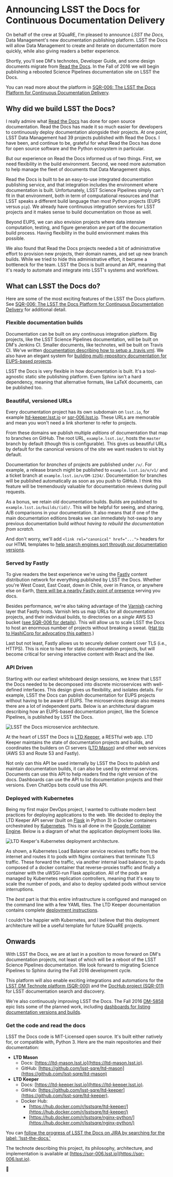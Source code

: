 # Announcing LSST the Docs for Continuous Documentation Delivery

On behalf of the crew at SQuaRE, I'm pleased to announce *LSST the Docs,* Data Management's new documentation publishing platform. LSST the Docs will allow Data Management to create and iterate on documentation more quickly, while also giving readers a better experience.

Shortly, you'll see DM's technotes, Developer Guide, and some design documents migrate from [Read the Docs](http://readthedocs.org). In the Fall of 2016 we will begin publishing a rebooted Science Pipelines documentation site on LSST the Docs.

You can read more about the platform in [SQR-006: The LSST the Docs Platform for Continuous Documentation Delivery](https://sqr-006.lsst.io).

## Why did we build LSST the Docs?

I really admire what [Read the Docs](http://readthedocs.org) has done for open source documentation. Read the Docs has made it so much easier for developers to continuously deploy documentation alongside their projects. At one point, LSST Data Management had 39 projects published with Read the Docs. I have been, and continue to be, grateful for what Read the Docs has done for open source software and the Python ecosystem in particular.

But our experience on Read the Docs informed us of two things. First, we need flexibility in the build environment. Second, we need more automation to help manage the fleet of documents that Data Management ships.

Read the Docs is built to be an easy-to-use integrated documentation publishing service, and that integration includes the environment where documentation is built. Unfortunately, LSST Science Pipelines simply can't fit in that environment, both in term of computational resources and that LSST speaks a different build language than most Python projects (EUPS versus `pip`). We already have continuous integration services for LSST projects and it makes sense to build documentation on those as well.

Beyond EUPS, we can also envision projects where data intensive computation, testing, and figure generation are part of the documentation build process. Having flexibility in the build environment makes this possible.

We also found that Read the Docs projects needed a bit of administrative effort to provision new projects, their domain names, and set up new branch builds. While we tried to hide this administrative effort, it became a bottleneck for the team. LSST the Docs is built around an API, meaning that it's ready to automate and integrate into LSST's systems and workflows.

## What can LSST the Docs do?

Here are some of the most exciting features of the LSST the Docs platform. See [SQR-006: The LSST the Docs Platform for Continuous Documentation Delivery](https://sqr-006.lsst.io) for additional detail.

### Flexible documentation builds

Documentation can be built on any continuous integration platform. Big projects, like the LSST Science Pipelines documentation, will be built on DM's Jenkins CI. Smaller documents, like technotes, will be built on Travis CI. We've written [documentation describing how to setup a .travis.yml](https://ltd-mason.lsst.io/travis.html). We also have an elegant system for [building multi-repository documentation for EUPS-based projects](https://sqr-006.lsst.io/index.html#ltd-mason-eups).

LSST the Docs is very flexible in how documentation is built. It's a tool-agnostic static site publishing platform. Even Sphinx isn't a hard dependency, meaning that alternative formats, like LaTeX documents, can be published too. 

### Beautiful, versioned URLs

Every documentation project has its own subdomain on `lsst.io`, for example [ltd-keeper.lsst.io](https://ltd-keeper.lsst.io) or [sqr-006.lsst.io](https://sqr-006.lsst.io). These URLs are memorable and mean you won't need a link shortener to refer to projects.

From these domains we publish multiple *editions* of documentation that map to branches on GitHub. The root URL, `example.lsst.io/`, hosts the `master` branch by default (though this is configurable). This gives us beautiful URLs by default for the canonical versions of the site we want readers to visit by default.

Documentation for *branches* of projects are published under `/v/`. For example, a release branch might be published to `example.lsst.io/v/v1/` and a ticket branch at `example.lsst.io/v/DM-1234/`. Documentation for branches will be published automatically as soon as you push to GitHub. I think this feature will be tremendously valuable for documentation reviews during pull requests.

As a bonus, we retain old documentation builds. Builds are published to `example.lsst.io/builds/(id)/`. This will be helpful for seeing, and sharing, A/B comparisons in your documentation. It also means that if one of the main documentation editions breaks we can immediately hot-swap to any previous documentation build *without having to rebuild the documentation from scratch.*

And don't worry, we'll add `<link rel="canonical" href="...">` headers for our HTML templates to [help search engines sort through our documentation versions](https://sqr-006.lsst.io/index.html#canonical-urls).

### Served by Fastly

To give readers the best experience we're using the [Fastly](https://www.fastly.com) content distribution network for everything published by LSST the Docs. Whether you're West Coast, East Coast, down in Chile, over in France, or anywhere else on Earth, [there will be a nearby Fastly point of presence](https://www.fastly.com/services/modern-network-design) serving you docs.

Besides performance, we're also taking advantage of the [Varnish](https://www.varnish-cache.org/) caching layer that Fastly hosts. Varnish lets us map URLs for all documentation projects, and their individual builds, to directories on a *single* AWS S3 bucket ([see SQR-006 for details](https://sqr-006.lsst.io/index.html#fastly-cdn)). This will allow us to scale LSST the Docs to host an enormous number of projects without breaking a sweat. ([Hat tip to HashiCorp for advocating this pattern](https://www.hashicorp.com/blog/serving-static-sites-with-fastly.html).)

Last but not least, Fastly allows us to securely deliver content over TLS (i.e., HTTPS). This is nice to have for static documentation projects, but will become critical for serving interactive content with React and the like.

### API Driven

Starting with our earliest whiteboard design sessions, we knew that LSST the Docs needed to be decomposed into discrete microservices with well-defined interfaces. This design gives us flexibility, and isolates details. For example, LSST the Docs can publish documentation for EUPS projects without having to be aware of EUPS. The microservices design also means there are a lot of independent parts. Below is an architectural diagram describing how an EUPS-based documentation project, like the Science Pipelines, is published by LSST the Docs.

![LSST the Docs microservice architecture.](ltd_arch.svg "LSST the Docs microservice architecture")

At the heart of LSST the Docs is [LTD Keeper](https://ltd-keeper.lsst.io), a RESTful web app. LTD Keeper maintains the state of documentation projects and builds, and coordinates the builders on CI servers ([LTD Mason](https://ltd-mason.lsst.io)) and other web services (AWS S3 and Route 53 and Fastly).

Not only can this API be used internally by LSST the Docs to publish and maintain documentation builds, it can also be used by external services. Documents can use this API to help readers find the right version of the docs. Dashboards can use the API to list documentation projects and their versions. Even ChatOps bots could use this API.

### Deployed with Kubernetes

Being my first major DevOps project, I wanted to cultivate modern best practices for deploying applications to the web. We decided to deploy the LTD Keeper API server (built on [Flask](http://flask.pocoo.org) in Python 3) in Docker containers orchestrated by [Kubernetes](http://kubernetes.io). This is all done in the [Google Container Engine](https://cloud.google.com/container-engine/). Below is a diagram of what the application deployment looks like.

![LTD Keeper's Kubernetes deployment architecture.](kubernetes_arch.svg "LTD Keeper's Kubernetes deployment architecture")

As shown, a Kubernetes Load Balancer service receives traffic from the internet and routes it to pods with Nginx containers that terminate TLS traffic. These forward the traffic, via another internal load balancer, to pods composed of a docker container that reverse-proxies traffic and finally a container with the uWSGI-run Flask application. All of the pods are managed by Kubernetes replication controllers, meaning that it's easy to scale the number of pods, and also to deploy updated pods without service interruptions.

The *best* part is that this entire infrastructure is configured and managed on the command line with a few YAML files. The LTD Keeper documentation contains complete [deployment instructions](https://ltd-keeper.lsst.io/index.html#ops-guide).

I couldn't be happier with Kubernetes, and I believe that this deployment architecture will be a useful template for future SQuaRE projects.

## Onwards

With LSST the Docs, we are at last in a position to move forward on DM's documentation projects, not least of which will be a reboot of the LSST Science Pipelines documentation. We look forward to migrating Science Pipelines to Sphinx during the Fall 2016 development cycle.

This platform will also enable exciting integrations and automations for the [LSST DM Technote platform (SQR-000)](https://sqr-000.lsst.io) and the [DocHub project (SQR-011)](https://sqr-011.lsst.io) for LSST documentation search and discovery.

We're also continuously improving LSST the Docs. The Fall 2016 [DM-5858](https://jira.lsstcorp.org/browse/DM-5858) epic lists some of the planned work, including [dashboards for listing documentation versions and builds](https://jira.lsstcorp.org/browse/DM-5895).

### Get the code and read the docs

LSST the Docs code is MIT-Licensed open source. It's built either natively for, or compatible with, Python 3. Here are the main repositories and their documentation:

- **LTD Mason**
	- Docs: [https://ltd-mason.lsst.io](https://ltd-mason.lsst.io).
	- GitHub: [https://github.com/lsst-sqre/ltd-mason](https://github.com/lsst-sqre/ltd-mason)
- **LTD Keeper**
	- Docs: [https://ltd-keeper.lsst.io](https://ltd-keeper.lsst.io).
	- GitHub: [https://github.com/lsst-sqre/ltd-keeper](https://github.com/lsst-sqre/ltd-keeper).
	- Docker Hub:
		- [https://hub.docker.com/r/lsstsqre/ltd-keeper/](https://hub.docker.com/r/lsstsqre/ltd-keeper/)
		- [https://hub.docker.com/r/lsstsqre/nginx-python/](https://hub.docker.com/r/lsstsqre/nginx-python/)

You can [follow the progress of LSST the Docs on JIRA by searching for the label: 'lsst-the-docs.'](https://jira.lsstcorp.org/issues/?jql=labels%20%3D%20lsst-the-docs%20ORDER%20BY%20key%20ASC)

The technote describing this project, its philosophy, architecture, and implementation is available at [https://sqr-006.lsst.io](https://sqr-006.lsst.io).


🖖